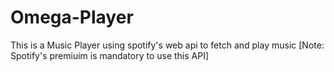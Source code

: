 # Omega-Player
This is a Music Player using spotify's web api to fetch and play music
[Note: Spotify's premiuim is mandatory to use this API]
